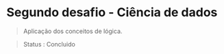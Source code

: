 <h1>Segundo desafio - Ciência de dados</h1>

>Aplicação dos conceitos de lógica.

>Status : Concluido


